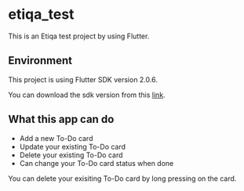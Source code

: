 # etiqa_test

This is an Etiqa test project by using Flutter.

## Environment

This project is using Flutter SDK version 2.0.6.

You can download the sdk version from this [link](https://flutter.dev/docs/development/tools/sdk/releases).

## What this app can do

- Add a new To-Do card
- Update your existing To-Do card
- Delete your existing To-Do card 
- Can change your To-Do card status when done

You can delete your exisiting To-Do card by long pressing on the card.
